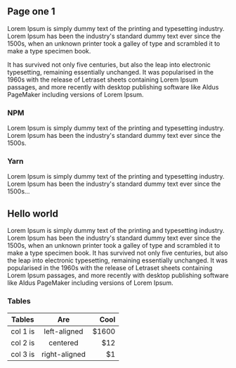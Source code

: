 ## Page one 1

Lorem Ipsum is simply dummy text of the printing and typesetting industry. Lorem Ipsum has been the industry's standard dummy text ever since the 1500s, when an unknown printer took a galley of type and scrambled it to make a type specimen book. 

<Callout type="info">
  It has survived not only five centuries, but also the leap into electronic typesetting, remaining essentially unchanged. It was popularised in the 1960s with the   release of Letraset sheets containing Lorem Ipsum passages, and more recently with desktop publishing software like Aldus PageMaker including versions of Lorem     Ipsum.
</Callout>

  
### NPM

Lorem Ipsum is simply dummy text of the printing and typesetting industry. Lorem Ipsum has been the industry's standard dummy text ever since the 1500s.

### Yarn

Lorem Ipsum is simply dummy text of the printing and typesetting industry. Lorem Ipsum has been the industry's standard dummy text ever since the 1500s...

## Hello world

Lorem Ipsum is simply dummy text of the printing and typesetting industry. Lorem Ipsum has been the industry's standard dummy text ever since the 1500s, when an unknown printer took a galley of type and scrambled it to make a type specimen book. It has survived not only five centuries, but also the leap into electronic typesetting, remaining essentially unchanged. It was popularised in the 1960s with the release of Letraset sheets containing Lorem Ipsum passages, and more recently with desktop publishing software like Aldus PageMaker including versions of Lorem Ipsum.

### Tables

| Tables   |      Are      |  Cool |
|----------|:-------------:|------:|
| col 1 is |  left-aligned | $1600 |
| col 2 is |    centered   |   $12 |
| col 3 is | right-aligned |    $1 |
